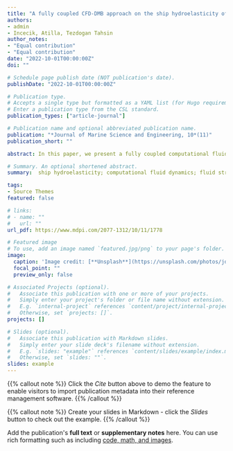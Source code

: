 ```yaml
---
title: "A fully coupled CFD-DMB approach on the ship hydroelasticity of a containership in extreme wave conditions"
authors:
- admin
- Incecik, Atilla, Tezdogan Tahsin
author_notes:
- "Equal contribution"
- "Equal contribution"
date: "2022-10-01T00:00:00Z"
doi: ""

# Schedule page publish date (NOT publication's date).
publishDate: "2022-10-01T00:00:00Z"

# Publication type.
# Accepts a single type but formatted as a YAML list (for Hugo requirements).
# Enter a publication type from the CSL standard.
publication_types: ["article-journal"]

# Publication name and optional abbreviated publication name.
publication: "*Journal of Marine Science and Engineering, 10*(11)"
publication_short: ""

abstract: In this paper, we present a fully coupled computational fluid dynamic (CFD) and discrete module beam (DMB) method for the numerical prediction of nonlinear hydroelastic responses of a ship advancing in regular and focused wave conditions. A two-way data communication scheme is applied between two solvers, whereby the external fluid pressure exported from the CFD simulation is used to derive the structural responses in the DMB solver, and the structural deformations are fed back into the CFD solver to deform the mesh. We first conduct a series of verification and validation studies by using the present CFD–DMB method to investigate the global ship motion, vertical bending moments (VBMs), and green water phenomenon of the ship in different regular wave conditions. The numerical results agreed favourably with the CFD–FEA model and experimental measurements. Then, the extreme ship motions are studied in focused wave conditions to represent extreme sea conditions that a ship may experience in a real sea state. According to the conclusion drawn from the numerical simulations, it is founded that the focused wave case will lead to the increase of the longitudinal responses of the hull compared to regular wave condition, i.e., the heave, pitch, and total VBMs rise about 25%, 20% and 9%, respectively. In focused wave conditions, intensive ship responses and severe waves cause stronger slamming phenomena. It is found that the instantaneous impact pressure from the focused wave is higher and sharper compared to the regular waves and comes along with the obvious green-water-on-deck phenomena.

# Summary. An optional shortened abstract.
summary:  ship hydroelasticity; computational fluid dynamics; fluid structure interaction; focused wave; longitudinal strength analysis

tags:
- Source Themes
featured: false

# links:
# - name: ""
#   url: ""
url_pdf: https://www.mdpi.com/2077-1312/10/11/1778

# Featured image
# To use, add an image named `featured.jpg/png` to your page's folder. 
image:
  caption: 'Image credit: [**Unsplash**](https://unsplash.com/photos/jdD8gXaTZsc)'
  focal_point: ""
  preview_only: false

# Associated Projects (optional).
#   Associate this publication with one or more of your projects.
#   Simply enter your project's folder or file name without extension.
#   E.g. `internal-project` references `content/project/internal-project/index.md`.
#   Otherwise, set `projects: []`.
projects: []

# Slides (optional).
#   Associate this publication with Markdown slides.
#   Simply enter your slide deck's filename without extension.
#   E.g. `slides: "example"` references `content/slides/example/index.md`.
#   Otherwise, set `slides: ""`.
slides: example
---
```


{{% callout note %}}
Click the *Cite* button above to demo the feature to enable visitors to import publication metadata into their reference management software.
{{% /callout %}}

{{% callout note %}}
Create your slides in Markdown - click the *Slides* button to check out the example.
{{% /callout %}}

Add the publication's **full text** or **supplementary notes** here. You can use rich formatting such as including [code, math, and images](https://docs.hugoblox.com/content/writing-markdown-latex/).

